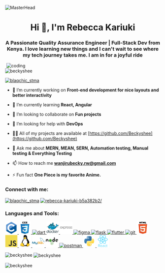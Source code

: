 ![MasterHead](https://img.freepik.com/premium-vector/programmer-typographic-header-concept-idea-working_277904-13.jpg?w=1480)
<h1 align="center">Hi 👋, I'm Rebecca Kariuki</h1>
<h3 align="center">A Passionate Quality Assurance Engineer | Full-Stack Dev from Kenya. I love learning new things and I can't wait to see where my tech journey takes me. I am in for a joyful ride</h3>
<img align="right" alt="coding" width="500" src="https://cutewallpaper.org/25/anime-programmer-wallpaper/anime-tyan--discord-themes-download-free-35756.png">

<p align="left"> <img src="https://komarev.com/ghpvc/?username=beckyshee&label=Profile%20views&color=0e75b6&style=flat" alt="beckyshee" /> </p>

<p align="left"> <a href="https://twitter.com/blaqchic_stma" target="blank"><img src="https://img.shields.io/twitter/follow/blaqchic_stma?logo=twitter&style=for-the-badge" alt="blaqchic_stma" /></a> </p>



- 🔭 I’m currently working on **Front-end development for nice layouts and better interactivity**

- 🌱 I’m currently learning **React, Angular**

- 👯 I’m looking to collaborate on **Fun projects**

- 🤝 I’m looking for help with **DevOps**

- 👨‍💻 All of my projects are available at [https://github.com/Beckyshee](https://github.com/Beckyshee)

- 💬 Ask me about **MERN, MEAN, SERN, Automation testing, Manual testing & Everything Testing**

- 📫 How to reach me **wanjirubecky.rw@gmail.com**

- ⚡ Fun fact **One Piece is my favorite Anime.**

<h3 align="left">Connect with me:</h3>
<p align="left">
<a href="https://twitter.com/blaqchic_stma" target="blank"><img align="center" src="https://raw.githubusercontent.com/rahuldkjain/github-profile-readme-generator/master/src/images/icons/Social/twitter.svg" alt="blaqchic_stma" height="30" width="40" /></a>
<a href="rebecca-kariuki-b5a382b2" target="blank"><img align="center" src="https://raw.githubusercontent.com/rahuldkjain/github-profile-readme-generator/master/src/images/icons/Social/linked-in-alt.svg" alt="rebecca-kariuki-b5a382b2/" height="30" width="40" /></a>
</p>

<h3 align="left">Languages and Tools:</h3>
<p align="left"> <a href="https://www.cprogramming.com/" target="_blank" rel="noreferrer"> <img src="https://raw.githubusercontent.com/devicons/devicon/master/icons/c/c-original.svg" alt="c" width="40" height="40"/> </a> <a href="https://www.w3schools.com/css/" target="_blank" rel="noreferrer"> <img src="https://raw.githubusercontent.com/devicons/devicon/master/icons/css3/css3-original-wordmark.svg" alt="css3" width="40" height="40"/> </a> <a href="https://dart.dev" target="_blank" rel="noreferrer"> <img src="https://www.vectorlogo.zone/logos/dartlang/dartlang-icon.svg" alt="dart" width="40" height="40"/> </a> <a href="https://www.docker.com/" target="_blank" rel="noreferrer"> <img src="https://raw.githubusercontent.com/devicons/devicon/master/icons/docker/docker-original-wordmark.svg" alt="docker" width="40" height="40"/> </a> <a href="https://expressjs.com" target="_blank" rel="noreferrer"> <img src="https://raw.githubusercontent.com/devicons/devicon/master/icons/express/express-original-wordmark.svg" alt="express" width="40" height="40"/> </a> <a href="https://www.figma.com/" target="_blank" rel="noreferrer"> <img src="https://www.vectorlogo.zone/logos/figma/figma-icon.svg" alt="figma" width="40" height="40"/> </a> <a href="https://flask.palletsprojects.com/" target="_blank" rel="noreferrer"> <img src="https://www.vectorlogo.zone/logos/pocoo_flask/pocoo_flask-icon.svg" alt="flask" width="40" height="40"/> </a> <a href="https://flutter.dev" target="_blank" rel="noreferrer"> <img src="https://www.vectorlogo.zone/logos/flutterio/flutterio-icon.svg" alt="flutter" width="40" height="40"/> </a> <a href="https://git-scm.com/" target="_blank" rel="noreferrer"> <img src="https://www.vectorlogo.zone/logos/git-scm/git-scm-icon.svg" alt="git" width="40" height="40"/> </a> <a href="https://www.w3.org/html/" target="_blank" rel="noreferrer"> <img src="https://raw.githubusercontent.com/devicons/devicon/master/icons/html5/html5-original-wordmark.svg" alt="html5" width="40" height="40"/> </a> <a href="https://developer.mozilla.org/en-US/docs/Web/JavaScript" target="_blank" rel="noreferrer"> <img src="https://raw.githubusercontent.com/devicons/devicon/master/icons/javascript/javascript-original.svg" alt="javascript" width="40" height="40"/> </a> <a href="https://www.linux.org/" target="_blank" rel="noreferrer"> <img src="https://raw.githubusercontent.com/devicons/devicon/master/icons/linux/linux-original.svg" alt="linux" width="40" height="40"/> </a> <a href="https://www.mysql.com/" target="_blank" rel="noreferrer"> <img src="https://raw.githubusercontent.com/devicons/devicon/master/icons/mysql/mysql-original-wordmark.svg" alt="mysql" width="40" height="40"/> </a> <a href="https://nodejs.org" target="_blank" rel="noreferrer"> <img src="https://raw.githubusercontent.com/devicons/devicon/master/icons/nodejs/nodejs-original-wordmark.svg" alt="nodejs" width="40" height="40"/> </a> <a href="https://postman.com" target="_blank" rel="noreferrer"> <img src="https://www.vectorlogo.zone/logos/getpostman/getpostman-icon.svg" alt="postman" width="40" height="40"/> </a> <a href="https://www.python.org" target="_blank" rel="noreferrer"> <img src="https://raw.githubusercontent.com/devicons/devicon/master/icons/python/python-original.svg" alt="python" width="40" height="40"/> </a> <a href="https://reactjs.org/" target="_blank" rel="noreferrer"> <img src="https://raw.githubusercontent.com/devicons/devicon/master/icons/react/react-original-wordmark.svg" alt="react" width="40" height="40"/> </a> </p>

<p><img align="left" src="https://github-readme-stats.vercel.app/api/top-langs?username=beckyshee&show_icons=true&locale=en&layout=compact" alt="beckyshee" /></p>

<p>&nbsp;<img align="center" src="https://github-readme-stats.vercel.app/api?username=beckyshee&show_icons=true&locale=en" alt="beckyshee" /></p>

<p><img align="center" src="https://github-readme-streak-stats.herokuapp.com/?user=beckyshee&" alt="beckyshee" /></p>
